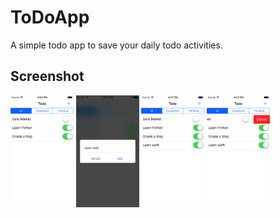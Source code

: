# ToDoApp

A simple todo app to save your daily todo activities.
## Screenshot

<div>
	<img height="20%" width="20%" src="https://github.com/hemantmehra/ToDoApp/blob/master/screenshot/1.png">
	<img height="20%" width="20%" src="https://github.com/hemantmehra/ToDoApp/blob/master/screenshot/2.png">
	<img height="20%" width="20%" src="https://github.com/hemantmehra/ToDoApp/blob/master/screenshot/3.png">
	<img height="20%" width="20%" src="https://github.com/hemantmehra/ToDoApp/blob/master/screenshot/4.png">
</div>
